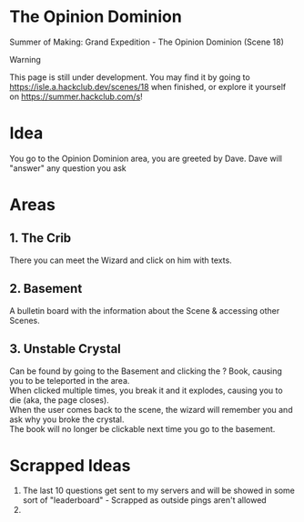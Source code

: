 # The Opinion Dominion
Summer of Making: Grand Expedition - The Opinion Dominion (Scene 18)
> [!WARNING]
> This page is still under development. You may find it by going to https://isle.a.hackclub.dev/scenes/18 when finished, or explore it yourself on https://summer.hackclub.com/s!
# Idea
You go to the Opinion Dominion area, you are greeted by Dave. Dave will "answer" any question you ask
# Areas
## 1. The Crib
There you can meet the Wizard and click on him with texts.
## 2. Basement
A bulletin board with the information about the Scene & accessing other Scenes.  
## 3. Unstable Crystal
Can be found by going to the Basement and clicking the ? Book, causing you to be teleported in the area.  
When clicked multiple times, you break it and it explodes, causing you to die (aka, the page closes).  
When the user comes back to the scene, the wizard will remember you and ask why you broke the crystal.  
The book will no longer be clickable next time you go to the basement.
# Scrapped Ideas
1. The last 10 questions get sent to my servers and will be showed in some sort of "leaderboard" - Scrapped as outside pings aren't allowed
2. 